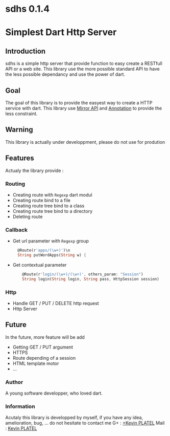 sdhs 0.1.4
======

# Simplest Dart Http Server
## Introduction
sdhs is a simple http server that provide function to easy create a RESTfull API or a web site.
This library use the more possible standard API to have the less possible dependancy and use the power of dart.

## Goal
The goal of this library is to provide the easyest way to create a HTTP service with dart.
This library use [Mirror API](https://api.dartlang.org/apidocs/channels/stable/#dart-mirrors.Mirror) and [Annotation](https://api.dartlang.org/apidocs/channels/stable/#analyzer/analyzer.Annotation) to provide the less constraint.

## Warning
This library is actually under developpment, please do not use for prodution

## Features

Actualy the library provide :
### Routing
  * Creating route with `Regexp` dart modul
  * Creating route bind to a file
  * Creating route tree bind to a class
  * Creating route tree bind to a directory
  * Deleting route
### Callback
  * Get url parameter with `Regexp` group
    ```dart
      @Route(r'apps/(\w+)')\n
      String putWordApps(String w) {
    ```
  * Get contextual parameter
    ```dart
        @Route(r'login/(\w+)/(\w+)', others_param: "Session")
        String login(String login, String pass, HttpSession session) 
    ```
### Http
  * Handle GET / PUT / DELETE http request
  * Http Server
  
  
## Future
In the future, more feature will be add
  * Getting GET / PUT argument
  * HTTPS
  * Route depending of a session
  * HTML template motor
  * ...

### Author

A young software developper, who loved dart.
  
### Information
Acutaly this library is developped by myself, if you have any idea, amelioration, bug, ... do not hesitate to contact me
G+ : [+Kevin PLATEL](https://plus.google.com/+KévinPlatel)
Mail : [Kevin PLATEL](platel.kevin@gmail.com)
